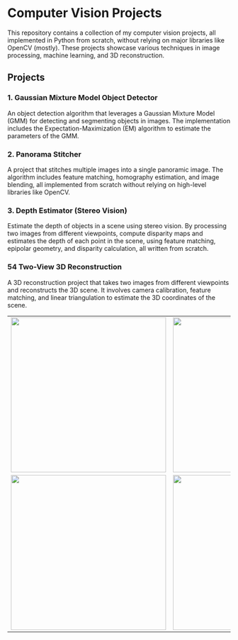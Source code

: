 # Computer Vision Projects

This repository contains a collection of my computer vision projects, all implemented in Python from scratch, without relying on major libraries like OpenCV (mostly). These projects showcase various techniques in image processing, machine learning, and 3D reconstruction.

## Projects

### 1. Gaussian Mixture Model Object Detector
An object detection algorithm that leverages a Gaussian Mixture Model (GMM) for detecting and segmenting objects in images. The implementation includes the Expectation-Maximization (EM) algorithm to estimate the parameters of the GMM.

### 2. Panorama Stitcher
A project that stitches multiple images into a single panoramic image. The algorithm includes feature matching, homography estimation, and image blending, all implemented from scratch without relying on high-level libraries like OpenCV.

### 3. Depth Estimator (Stereo Vision)
Estimate the depth of objects in a scene using stereo vision. By processing two images from different viewpoints, compute disparity maps and estimates the depth of each point in the scene, using feature matching, epipolar geometry, and disparity calculation, all written from scratch.

### 54 Two-View 3D Reconstruction
A 3D reconstruction project that takes two images from different viewpoints and reconstructs the 3D scene. It involves camera calibration, feature matching, and linear triangulation to estimate the 3D coordinates of the scene.


<table>
  <tr>
    <td><img src="https://github.com/user-attachments/assets/1bc54197-f3b4-4662-8764-7b192bc46eda" width="350"/></td>
    <td><img src="https://github.com/user-attachments/assets/4a89e91d-5bec-419d-904e-e75301f9154a" width="350"/></td>
  </tr>
  <tr>
    <td><img src="https://github.com/user-attachments/assets/e55dd977-a041-4db2-8460-0b5bc3b9677e" width="350"/></td>
    <td><img src="https://github.com/user-attachments/assets/4710ce67-1a32-4788-99a8-15533295dc9d" width="350"/></td>
  </tr>
</table>

